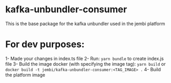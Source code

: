 # kafka-unbundler-consumer
This is the base package for the kafka unbundler used in the jembi platform

# For dev purposes: 
1- Made your changes in index.ts file
2- Run: `yarn bundle` to create index.js file
3- Build the image docker (with specifying the image tag): `yarn build` or `docker build -t jembi/kafka-unbundler-consumer:<TAG_IMAGE> .`
4- Build the platform image

